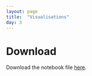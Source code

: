 ```yaml
---
layout: page
title:  "Visualisations"
day: 3
---
```


# Download

Download the notebook file [here](Week2/Visualisations.ipynb).

